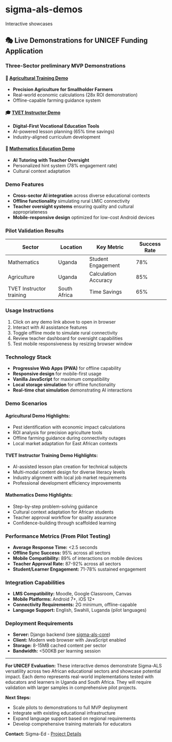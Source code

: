 # sigma-als-demos
Interactive  showcases 

## 🎭 Live Demonstrations for UNICEF Funding Application

### Three-Sector preliminary MVP Demonstrations

#### 🌾 [Agricultural Training Demo](agriculture-mvp.html)
- **Precision Agriculture for Smallholder Farmers**  
- Real-world economic calculations (28x ROI demonstration)
- Offline-capable farming guidance system
  

#### 🎓 [TVET Instructor Demo](tvet-mvp.html)  
- **Digital-First Vocational Education Tools**
- AI-powered lesson planning (65% time savings)
- Industry-aligned curriculum development
  

#### 📐 [Mathematics Education Demo](math-mvp.html)
- **AI Tutoring with Teacher Oversight**
- Personalized hint system (78% engagement rate)  
- Cultural context adaptation
  

### Demo Features
- **Cross-sector AI integration** across diverse educational contexts
- **Offline functionality** simulating rural LMIC connectivity
- **Teacher oversight systems** ensuring quality and cultural appropriateness
- **Mobile-responsive design** optimized for low-cost Android devices

### Pilot Validation Results
| Sector | Location | Key Metric | Success Rate |
|--------|----------|------------|--------------|
| Mathematics | Uganda | Student Engagement | 78% |
| Agriculture | Uganda | Calculation Accuracy | 85% |  
| TVET Instructor training | South Africa | Time Savings | 65% |

### Usage Instructions
1. Click on any demo link above to open in browser
2. Interact with AI assistance features
3. Toggle offline mode to simulate rural connectivity  
4. Review teacher dashboard for oversight capabilities
5. Test mobile responsiveness by resizing browser window

### Technology Stack
- **Progressive Web Apps (PWA)** for offline capability
- **Responsive design** for mobile-first usage
- **Vanilla JavaScript** for maximum compatibility
- **Local storage simulation** for offline functionality
- **Real-time chat simulation** demonstrating AI interactions

### Demo Scenarios

#### Agricultural Demo Highlights:
- Pest identification with economic impact calculations
- ROI analysis for precision agriculture tools
- Offline farming guidance during connectivity outages
- Local market adaptation for East African contexts

#### TVET Instructor Training Demo Highlights:
- AI-assisted lesson plan creation for technical subjects
- Multi-modal content design for diverse literacy levels
- Industry alignment with local job market requirements
- Professional development efficiency improvements

#### Mathematics Demo Highlights:
- Step-by-step problem-solving guidance
- Cultural context adaptation for African students
- Teacher approval workflow for quality assurance
- Confidence-building through scaffolded learning

### Performance Metrics (From Pilot Testing)
- **Average Response Time:** <2.5 seconds
- **Offline Sync Success:** 95% across all sectors
- **Mobile Compatibility:** 89% of interactions on mobile devices
- **Teacher Approval Rate:** 87-92% across all sectors
- **Student/Learner Engagement:** 71-78% sustained engagement

### Integration Capabilities
- **LMS Compatibility:** Moodle, Google Classroom, Canvas
- **Mobile Platforms:** Android 7+, iOS 12+
- **Connectivity Requirements:** 2G minimum, offline-capable
- **Language Support:** English, Swahili, Luganda (pilot languages)

### Deployment Requirements
- **Server:** Django backend (see [sigma-als-core](../sigma-als-core))
- **Client:** Modern web browser with JavaScript enabled
- **Storage:** 8-15MB cached content per sector
- **Bandwidth:** <500KB per learning session

---

**For UNICEF Evaluation:** These interactive demos demonstrate Sigma-ALS versatility across two African educational sectors and showcase potential impact. Each demo represents real-world implementations tested with educators and learners in Uganda and South Africa. They will require validation with larger samples in comprehensive pilot projects. 

**Next Steps:** 
- Scale pilots to demonstrations to full MVP deployment
- Integrate with existing educational infrastructure
- Expand language support based on regional requirements
- Develop comprehensive training materials for educators

**Contact:** Sigma-Ed - [Project Details](../sigma-als-docs)
